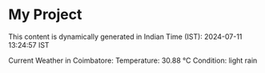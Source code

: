 # My Project

This content is dynamically generated in Indian Time (IST): 2024-07-11 13:24:57 IST


Current Weather in Coimbatore:
Temperature: 30.88 °C
Condition: light rain
